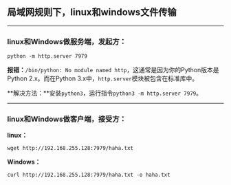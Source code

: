 ## 局域网规则下，linux和windows文件传输

---

### linux和Windows做服务端，发起方：

```shell
python -m http.server 7979
```

**报错：**`/bin/python: No module named http`，这通常是因为你的Python版本是Python 2.x。而在Python 3.x中，`http.server`模块被包含在标准库中。

**解决方法：**安装`python3`，运行指令`python3 -m http.server 7979`。



---

### linux和Windows做客户端，接受方：

**linux：**

```shell
wget http://192.168.255.128:7979/haha.txt
```

**Windows：**

```shell
curl http://192.168.255.128:7979/haha.txt -o haha.txt
```

